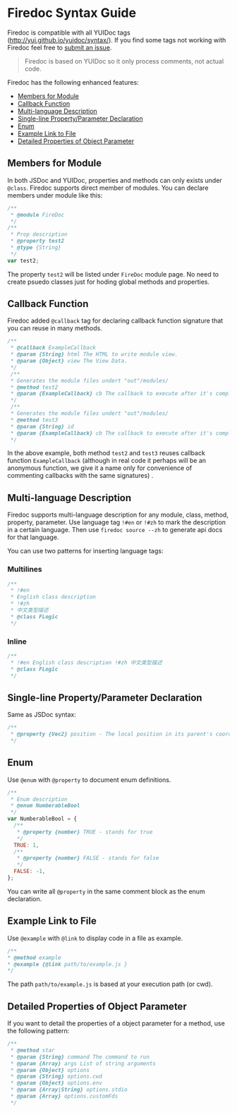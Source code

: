 # Firedoc Syntax Guide

Firedoc is compatible with all YUIDoc tags (http://yui.github.io/yuidoc/syntax/). 
If you find some tags not working with Firedoc feel free to [submit an issue](https://github.com/fireball-x/firedoc/issues).

> Firedoc is based on YUIDoc so it only process comments, not actual code.

Firedoc has the following enhanced features:

- [Members for Module](#members-for-module)
- [Callback Function](#callback-function)
- [Multi-language Description](#multi-language-description)
- [Single-line Property/Parameter Declaration](#single-line-propertyparameter-declaration)
- [Enum](#enum)
- [Example Link to File](#example-link-to-file)
- [Detailed Properties of Object Parameter](#detailed-properties-of-object-parameter)

## Members for Module

In both JSDoc and YUIDoc, properties and methods can only exists under `@class`. Firedoc supports direct member of modules. 
You can declare members under module like this:
```js
/**
 * @module FireDoc
 */
/**
 * Prop description
 * @property test2
 * @type {String}
 */
var test2;
```

The property `test2` will be listed under `FireDoc` module page. No need to create psuedo classes just for hoding global methods and properties.

## Callback Function

Firedoc added `@callback` tag for declaring callback function signature that you can reuse in many methods.

```js
/**
 * @callback ExampleCallback
 * @param {String} html The HTML to write module view.
 * @param {Object} view The View Data.
 */
 /**
 * Generates the module files undert "out"/modules/
 * @method test2
 * @param {ExampleCallback} cb The callback to execute after it's completed
 */
 /**
 * Generates the module files undert "out"/modules/
 * @method test3
 * @param {String} id
 * @param {ExampleCallback} cb The callback to execute after it's completed
 */
```
In the above example, both method `test2` and `test3` reuses callback function `ExampleCallback` (although in real code it perhaps will be an anonymous function, we give it a name only for convenience of commenting callbacks with the same signatures) .

## Multi-language Description

Firedoc supports multi-language description for any module, class, method, property, parameter. Use language tag `!#en` or `!#zh` to mark the description in a certain language. Then use `firedoc source --zh` to generate api docs for that language.

You can use two patterns for inserting language tags:

### Multilines

```js
/**
 * !#en
 * English class description
 * !#zh
 * 中文类型描述
 * @class FLogic
 */
```

### Inline

```js
/**
 * !#en English class description !#zh 中文类型描述
 * @class FLogic
 */
```

## Single-line Property/Parameter Declaration

Same as JSDoc syntax:
```js
/**
 * @property {Vec2} position - The local position in its parent's coordinate system
 */
```     

## Enum

Use `@enum` with `@property` to document enum definitions.

```js
/**
 * Enum description
 * @enum NumberableBool
 */
var NumberableBool = {
  /**
   * @property {number} TRUE - stands for true
   */
  TRUE: 1,
  /**
   * @property {number} FALSE - stands for false
   */
  FALSE: -1,
};
```

You can write all `@property` in the same comment block as the enum declaration.

## Example Link to File

Use `@example` with `@link` to display code in a file as example.

```js
/**
* @method example
* @example {@link path/to/example.js }
*/
```

The path `path/to/example.js` is based at your execution path (or cwd). 

## Detailed Properties of Object Parameter

If you want to detail the properties of a object parameter for a method, use the following pattern:

```js
/**
 * @method star
 * @param {String} command The command to run
 * @param {Array} args List of string arguments
 * @param {Object} options
 * @param {String} options.cwd
 * @param {Object} options.env
 * @param {Array|String} options.stdio
 * @param {Array} options.customFds
 */
```
